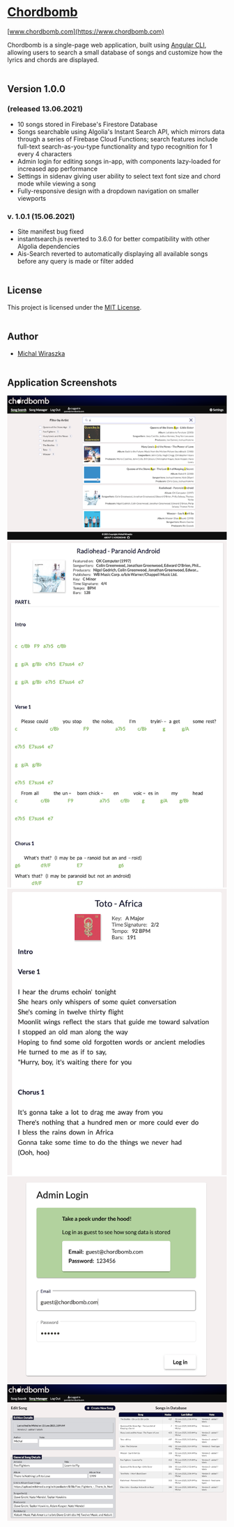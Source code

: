 # [Chordbomb](https://www.chordbomb.com)

[www.chordbomb.com](https://www.chordbomb.com)

Chordbomb is a single-page web application, built using [Angular CLI](https://github.com/angular/angular-cli), allowing users to search a small database of songs and customize how the lyrics and chords are displayed.<br><br>

## Version 1.0.0
### (released 13.06.2021)
* 10 songs stored in Firebase's Firestore Database
* Songs searchable using Algolia's Instant Search API, which mirrors data through a series of Firebase Cloud Functions; search features include full-text search-as-you-type functionality and typo recognition for 1 every 4 characters
* Admin login for editing songs in-app, with components lazy-loaded for increased app performance
* Settings in sidenav giving user ability to select text font size and chord mode while viewing a song
* Fully-responsive design with a dropdown navigation on smaller viewports

### <b>v. 1.0.1</b> (15.06.2021)
* Site manifest bug fixed
* instantsearch.js reverted to 3.6.0 for better compatibility with other Algolia dependencies
* Ais-Search reverted to automatically displaying all available songs before any query is made or filter added
<br><br>

## License
This project is licensed under the [MIT License](LICENSE).
<br><br>

## Author
* [Michal Wiraszka](https://github.com/mwiraszka)
<br><br>

## Application Screenshots
![Chordbomb Screenshot 1](screenshots/screenshot-1.png "Chordbomb - Search Song")
![Chordbomb Screenshot 2](screenshots/screenshot-2.png "Chordbomb - Song with Chords")
![Chordbomb Screenshot 3](screenshots/screenshot-3.png "Chordbomb - Song without Chords")
![Chordbomb Screenshot 4](screenshots/screenshot-4.png "Chordbomb - Admin Login")
![Chordbomb Screenshot 5](screenshots/screenshot-5.png "Chordbomb - Edit Song")
